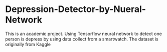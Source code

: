 # Depression-Detector-by-Nueral-Network
This is an academic project. Using Tensorflow neural network to detect one person is depress by using data collect from a smartwatch.
The dataset is originally from Kaggle
